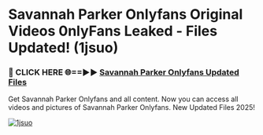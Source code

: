 # Savannah Parker Onlyfans Original Videos 0nlyFans Leaked - Files Updated! (1jsuo)

<h3>🔴 CLICK HERE 🌐==►► <a href="https://tinyurl.com/2m67pmp6" rel="nofollow">Savannah Parker Onlyfans Updated Files</a></h3>

Get Savannah Parker Onlyfans and all content. Now you can access all videos and pictures of Savannah Parker Onlyfans. New Updated Files 2025!

[![1jsuo](https://i.imgur.com/H4QAA4z.gif)](https://tinyurl.com/2m67pmp6)